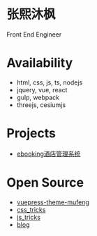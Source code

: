 # 张熙沐枫

Front End Engineer

# Availability

* html, css, js, ts, nodejs
* jquery, vue, react
* gulp, webpack
* threejs, cesiumjs

# Projects

* [ebooking酒店管理系统](http://ebooking.qunar.com/ebPage/login.html)

# Open Source

* [vuepress-theme-mufeng](https://zhangximufeng.github/vuepress-theme-mufeng/)
* [css_tricks](https://zhangximufeng.github.io/css_tricks/)
* [js_tricks](https://zhangximufeng.github.io/js_tricks/)
* [blog](https://qishaoxuan.github.io/)
